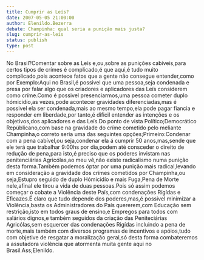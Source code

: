 ```yaml
---
title: Cumprir as Leís?
date: 2007-05-05 21:00:00
author: Elenildo.Bezerra
debate: Champinha: qual seria a punição mais justa?
slug: cumprir-as-leis
status: publish 
type: post
---
```


No Brasil?Comentar sobre as Leís e,ou,sobre as punições cabíveis,para certos tipos de crímes é complicado,é que aqui,é tudo muito complicado,pois acontece fatos que a gente não consegue entender,como por Exemplo:Aqui no Brasil,é possivel que uma pessoa,seja condenada e presa por falar algo que os criadores e aplicadores das Leís considerem como críme.Como é possivel presenciarmos,uma pessoa cometer duplo hómicidío,as vezes,pode acontecer gravidades diferenciadas,mas é possivel ela ser condenada,mais ao mesmo tempo,ela pode pagar fiancia e responder em liberdade,por tanto,é dificil entender as intenções e os objetivos,dos aplicadores e das Leís.Do ponto de vista Político;Democrático Repúblicano,com base na gravidade do críme cometido pelo meliante Champinha,o correto seria uma das seguintes opções;Primeiro:Condenar com a pena cabível,ou seja,condenar ela á cumprir 50 anos,mas,sende que ele terá que trabalhar 9:00hs por dia,podem até consceder o direito de redução de pena,para isto,é preciso que os poderes invistam nas penitenciárias Agricólas,ao meu vê,não existe radicalismo numa punição desta forma.Também podemos óptar por uma punição mais radical,levando em consideração a gravidade dos crímes cometidos por Champinha,ou seja,Estupro seguido de duplo Hómicidío e mais Fuga,Pena de Morte nele,afinal ele tirou a vida de duas pessoas.Pois só assim podemos começar o cobate a Violência deste País,com condenações Rígídas e Eficazes.É claro que tudo depende dos poderes,mas,é possivel minimizar a Violência,basta os Administradores do País quererem,com Educação sem restrição,isto em todos graus de ensino,e Empregos para todos com salários dignos,e também seguidos da criação das Peniteciárias Agricólas,sem esquercer das condenações Rigídas incluindo a pena de morte,mais também com diversos programas de incentivos e apóios,tudo com objetive de resgatar a moralização geral,só desta forma combateremos a assutadora violência que atormenta muita gente aqui no Brasil.Ass;Elenildo.
